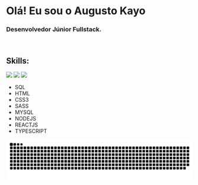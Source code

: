 # Olá! Eu sou o Augusto Kayo 

### Desenvolvedor Júnior Fullstack.


<div style="display: inline_block"><br>
  
  ## Skills:
  
  
   <img width="100px" src="https://cdn.jsdelivr.net/gh/devicons/devicon/icons/html5/html5-original-wordmark.svg" />
   <img width="100px" src="https://cdn.jsdelivr.net/gh/devicons/devicon/icons/mysql/mysql-original-wordmark.svg" />
    <img  width="100px" src="https://cdn.jsdelivr.net/gh/devicons/devicon/icons/javascript/javascript-original.svg" />


  
  * SQL
  * HTML 
  * CSS3
  * SASS
  * MYSQL
  * NODEJS
  * REACTJS
  * TYPESCRIPT

  
  ![Snake animation](https://github.com/4ugust0/4ugust0/blob/output/github-contribution-grid-snake.svg)
